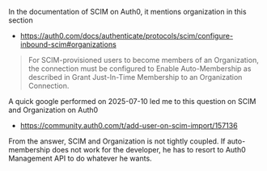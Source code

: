 In the documentation of SCIM on Auth0, it mentions organization in this section

- https://auth0.com/docs/authenticate/protocols/scim/configure-inbound-scim#organizations

> For SCIM-provisioned users to become members of an Organization,
> the connection must be configured to Enable Auto-Membership as described in Grant Just-In-Time Membership to an Organization Connection.

A quick google performed on 2025-07-10 led me to this question on SCIM and Organization on Auth0

- https://community.auth0.com/t/add-user-on-scim-import/157136

From the answer, SCIM and Organization is not tightly coupled.
If auto-membership does not work for the developer, he has to resort to Auth0 Management API to do whatever he wants.
